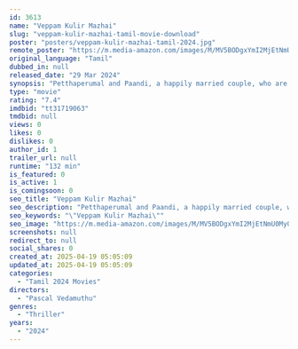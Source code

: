 ```yaml
---
id: 3613
name: "Veppam Kulir Mazhai"
slug: "veppam-kulir-mazhai-tamil-movie-download"
poster: "posters/veppam-kulir-mazhai-tamil-2024.jpg"
remote_poster: "https://m.media-amazon.com/images/M/MV5BODgxYmI2MjEtNmU0My00ZjE3LTgxYmQtN2U2NmFlODJhYjAwXkEyXkFqcGc@._V1_SX300.jpg"
original_language: "Tamil"
dubbed_in: null
released_date: "29 Mar 2024"
synopsis: "Petthaperumal and Paandi, a happily married couple, who are pressured to conceive a baby, and how this affects their bond."
type: "movie"
rating: "7.4"
imdbid: "tt31719063"
tmdbid: null
views: 0
likes: 0
dislikes: 0
author_id: 1
trailer_url: null
runtime: "132 min"
is_featured: 0
is_active: 1
is_comingsoon: 0
seo_title: "Veppam Kulir Mazhai"
seo_description: "Petthaperumal and Paandi, a happily married couple, who are pressured to conceive a baby, and how this affects their bond."
seo_keywords: "\"Veppam Kulir Mazhai\""
seo_image: "https://m.media-amazon.com/images/M/MV5BODgxYmI2MjEtNmU0My00ZjE3LTgxYmQtN2U2NmFlODJhYjAwXkEyXkFqcGc@._V1_SX300.jpg"
screenshots: null
redirect_to: null
social_shares: 0
created_at: 2025-04-19 05:05:09
updated_at: 2025-04-19 05:05:09
categories:
  - "Tamil 2024 Movies"
directors:
  - "Pascal Vedamuthu"
genres:
  - "Thriller"
years:
  - "2024"
---
```

